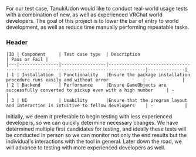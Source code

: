 For our test case, TanukiUdon would like to conduct real-world usage tests with a combination of new, as well as experienced VRChat world developers. 
The goal of this project is to lower the bar of entry to world development, as well as reduce time manually performing repeatable tasks. 
### Header
    
    |ID | Component     | Test case type  | Description                                                                        | Pass or Fail |
    |---|---------------|-----------------|------------------------------------------------------------------------------------|--------------|
    | 1 | Installation  | Functionality   |Ensure the package installation procedure runs easily and without error             | -            | 
    | 2 | Backend       | Performance     |Ensure GameObjects are successfully converted to pickup even with a high number     | -            | 
    | 3 | UI            | Usability       |Ensure that the program layout and interaction is intuitive to fellow developers    | -            | 


Initially, we deem it preferable to begin testing with less experienced developers, so we can quickly determine necessary changes. We have determined 
multiple first candidates for testing, and ideally these tests will be conducted in person so we can monitor not only the end results but the individual's
interactions with the tool in general. Later down the road, we will advance to testing with more experienced developers as well.
